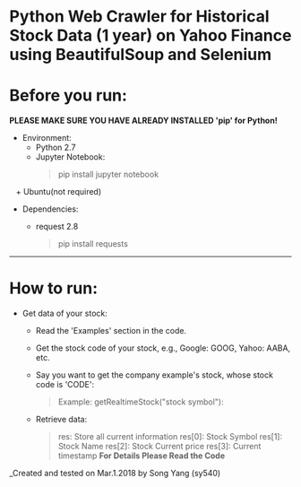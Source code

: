 # Python Web Crawler for Historical Stock Data (1 year) on Yahoo Finance using BeautifulSoup and Selenium

# Before you run:
  **PLEASE MAKE SURE YOU HAVE ALREADY INSTALLED 'pip' for Python!**
  * Environment:
    + Python 2.7
    + Jupyter Notebook:
      > pip install jupyter notebook

    + Ubuntu(not required)

  * Dependencies:

    + request 2.8
      > pip install requests

--------------------------------------------------------------------------------

# How to run:
  * Get data of your stock:
    - Read the 'Examples' section in the code.
    - Get the stock code of your stock, e.g., Google: GOOG, Yahoo: AABA, etc.
    - Say you want to get the company example's stock, whose stock code is 'CODE':
      > Example: getRealtimeStock("stock symbol"):

    - Retrieve data:
      > res: Store all current information
        res[0]: Stock Symbol
        res[1]: Stock Name
        res[2]: Stock Current price
        res[3]: Current timestamp
    **For Details Please Read the Code**

_Created and tested on Mar.1.2018 by Song Yang (sy540)

